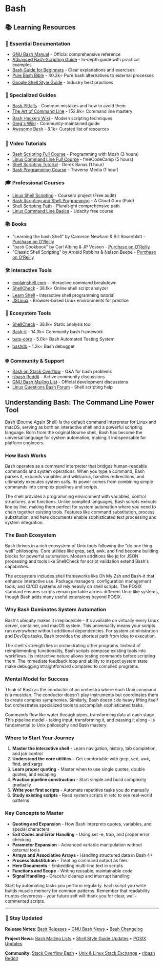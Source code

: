 # Bash

## 📚 Learning Resources

### 📖 Essential Documentation
- [GNU Bash Manual](https://www.gnu.org/software/bash/manual/) - Official comprehensive reference
- [Advanced Bash-Scripting Guide](https://tldp.org/LDP/abs/html/) - In-depth guide with practical examples
- [Bash Guide for Beginners](https://tldp.org/LDP/Bash-Beginners-Guide/html/) - Clear explanations and exercises
- [Pure Bash Bible](https://github.com/dylanaraps/pure-bash-bible) - 40.2k⭐ Pure bash alternatives to external processes
- [Google Shell Style Guide](https://google.github.io/styleguide/shellguide.html) - Industry best practices

### 📝 Specialized Guides
- [Bash Pitfalls](https://mywiki.wooledge.org/BashPitfalls) - Common mistakes and how to avoid them
- [The Art of Command Line](https://github.com/jlevy/the-art-of-command-line) - 152.8k⭐ Command line mastery
- [Bash Hackers Wiki](https://wiki.bash-hackers.org/) - Modern scripting techniques
- [Greg's Wiki](https://mywiki.wooledge.org/BashGuide) - Community-maintained guide
- [Awesome Bash](https://github.com/awesome-lists/awesome-bash) - 8.1k⭐ Curated list of resources

### 🎥 Video Tutorials
- [Bash Scripting Full Course](https://www.youtube.com/watch?v=e7BufAVwDiM) - Programming with Mosh (3 hours)
- [Linux Command Line Full Course](https://www.youtube.com/watch?v=2PGnYjbYuUo) - freeCodeCamp (5 hours)
- [Shell Scripting Tutorial](https://www.youtube.com/watch?v=hwrnmQumtPw) - Derek Banas (1 hour)
- [Bash Programming Course](https://www.youtube.com/watch?v=tK9Oc6AEnR4) - Traversy Media (1 hour)

### 🎓 Professional Courses
- [Linux Shell Scripting](https://www.coursera.org/projects/bash-shell-scripting) - Coursera project (Free audit)
- [Bash Scripting and Shell Programming](https://acloudguru.com/course/bash-scripting-and-shell-programming-linux) - A Cloud Guru (Paid)
- [Shell Scripting Path](https://www.pluralsight.com/paths/shell-scripting-with-bash-and-z-shell) - Pluralsight comprehensive path
- [Linux Command Line Basics](https://www.udacity.com/course/linux-command-line-basics--ud595) - Udacity free course

### 📚 Books
- "Learning the bash Shell" by Cameron Newham & Bill Rosenblatt - [Purchase on O'Reilly](https://www.oreilly.com/library/view/learning-the-bash/0596009658/)
- "bash Cookbook" by Carl Albing & JP Vossen - [Purchase on O'Reilly](https://www.oreilly.com/library/view/bash-cookbook-2nd/9781491975329/)
- "Classic Shell Scripting" by Arnold Robbins & Nelson Beebe - [Purchase on O'Reilly](https://www.oreilly.com/library/view/classic-shell-scripting/0596005954/)

### 🛠️ Interactive Tools
- [explainshell.com](https://explainshell.com/) - Interactive command breakdown
- [ShellCheck](https://www.shellcheck.net/) - 38.1k⭐ Online shell script analyzer
- [Learn Shell](https://www.learnshell.org/) - Interactive shell programming tutorial
- [JSLinux](https://bellard.org/jslinux/) - Browser-based Linux environments for practice

### 🚀 Ecosystem Tools
- [ShellCheck](https://github.com/koalaman/shellcheck) - 38.1k⭐ Static analysis tool
- [Bash-it](https://github.com/Bash-it/bash-it) - 14.3k⭐ Community bash framework
- [bats-core](https://github.com/bats-core/bats-core) - 5.0k⭐ Bash Automated Testing System
- [bashdb](https://github.com/rocky/bashdb) - 1.2k⭐ Bash debugger

### 🌐 Community & Support
- [Bash on Stack Overflow](https://stackoverflow.com/questions/tagged/bash) - Q&A for bash problems
- [r/bash Reddit](https://www.reddit.com/r/bash/) - Active community discussions
- [GNU Bash Mailing List](https://lists.gnu.org/mailman/listinfo/bug-bash) - Official development discussions
- [Linux Questions Bash Forum](https://www.linuxquestions.org/questions/programming-9/) - Shell scripting help

## Understanding Bash: The Command Line Power Tool

Bash (Bourne Again Shell) is the default command interpreter for Linux and macOS, serving as both an interactive shell and a powerful scripting language. Born from the original Bourne shell, Bash has become the universal language for system automation, making it indispensable for platform engineers.

### How Bash Works

Bash operates as a command interpreter that bridges human-readable commands and system operations. When you type a command, Bash parses it, expands variables and wildcards, handles redirections, and ultimately executes system calls. Its power comes from combining simple commands into complex pipelines and scripts.

The shell provides a programming environment with variables, control structures, and functions. Unlike compiled languages, Bash scripts execute line by line, making them perfect for system automation where you need to chain together existing tools. Features like command substitution, process substitution, and here documents enable sophisticated text processing and system integration.

### The Bash Ecosystem

Bash thrives in a rich ecosystem of Unix tools following the "do one thing well" philosophy. Core utilities like grep, sed, awk, and find become building blocks for powerful automation. Modern additions like jq for JSON processing and tools like ShellCheck for script validation extend Bash's capabilities.

The ecosystem includes shell frameworks like Oh My Zsh and Bash-it that enhance interactive use. Package managers, configuration management tools, and CI/CD systems all rely heavily on shell scripts. The POSIX standard ensures scripts remain portable across different Unix-like systems, though Bash adds many useful extensions beyond POSIX.

### Why Bash Dominates System Automation

Bash's ubiquity makes it irreplaceable - it's available on virtually every Linux server, container, and macOS system. This universality means your scripts run everywhere without additional dependencies. For system administration and DevOps tasks, Bash provides the shortest path from idea to execution.

The shell's strength lies in orchestrating other programs. Instead of reimplementing functionality, Bash scripts compose existing tools into workflows. Its interactive nature allows testing commands before scripting them. The immediate feedback loop and ability to inspect system state make debugging straightforward compared to compiled programs.

### Mental Model for Success

Think of Bash as the conductor of an orchestra where each Unix command is a musician. The conductor doesn't play instruments but coordinates them to create complex symphonies. Similarly, Bash doesn't do heavy lifting itself but orchestrates specialized tools to accomplish sophisticated tasks.

Commands flow like water through pipes, transforming data at each stage. This pipeline model - taking input, transforming it, and passing it along - is fundamental to Unix philosophy and Bash mastery.

### Where to Start Your Journey

1. **Master the interactive shell** - Learn navigation, history, tab completion, and job control
2. **Understand the core utilities** - Get comfortable with grep, sed, awk, find, and xargs
3. **Learn proper quoting** - Master when to use single quotes, double quotes, and escaping
4. **Practice pipeline construction** - Start simple and build complexity gradually
5. **Write your first scripts** - Automate repetitive tasks you do manually
6. **Study existing scripts** - Read system scripts in /etc to see real-world patterns

### Key Concepts to Master

- **Quoting and Expansion** - How Bash interprets quotes, variables, and special characters
- **Exit Codes and Error Handling** - Using set -e, trap, and proper error checking
- **Parameter Expansion** - Advanced variable manipulation without external tools  
- **Arrays and Associative Arrays** - Handling structured data in Bash 4+
- **Process Substitution** - Treating command output as files
- **Here Documents** - Embedding multi-line text in scripts
- **Functions and Scope** - Writing reusable, maintainable code
- **Signal Handling** - Graceful cleanup and interrupt handling

Start by automating tasks you perform regularly. Each script you write builds muscle memory for common patterns. Remember that readability trumps cleverness - your future self will thank you for clear, well-commented scripts.

---

### 📡 Stay Updated

**Release Notes**: [Bash Releases](https://git.savannah.gnu.org/cgit/bash.git/refs/tags) • [GNU Bash News](https://www.gnu.org/software/bash/manual/html_node/Bash-History.html) • [Bash Changelog](https://github.com/bminor/bash/blob/master/CHANGES)

**Project News**: [Bash Mailing Lists](https://savannah.gnu.org/mail/?group=bash) • [Shell Style Guide Updates](https://google.github.io/styleguide/shellguide.html) • [POSIX Updates](https://pubs.opengroup.org/onlinepubs/9699919799/)

**Community**: [Stack Overflow Bash](https://stackoverflow.com/questions/tagged/bash) • [Unix & Linux Stack Exchange](https://unix.stackexchange.com/) • [r/bash Reddit](https://www.reddit.com/r/bash/)